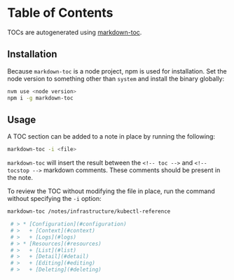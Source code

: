 # Table of Contents

TOCs are autogenerated using [markdown-toc](https://github.com/jonschlinkert/markdown-toc).

## Installation

Because `markdown-toc` is a node project, npm is used for installation. Set the
node version to something other than `system` and install the binary globally:

```bash
nvm use <node version>
npm i -g markdown-toc
```
## Usage

A TOC section can be added to a note in place by running the following:

```bash
markdown-toc -i <file>
```

`markdown-toc` will insert the result between the `<!-- toc -->`
and `<!-- tocstop -->` markdown comments. These comments should be present in
the note.

To review the TOC without modifying the file in place, run the command without
specifying the `-i` option:

```bash
markdown-toc /notes/infrastructure/kubectl-reference

 # > * [Configuration](#configuration)
 # >   + [Context](#context)
 # >   + [Logs](#logs)
 # > * [Resources](#resources)
 # >   + [List](#list)
 # >   + [Detail](#detail)
 # >   + [Editing](#editing)
 # >   + [Deleting](#deleting)
```
